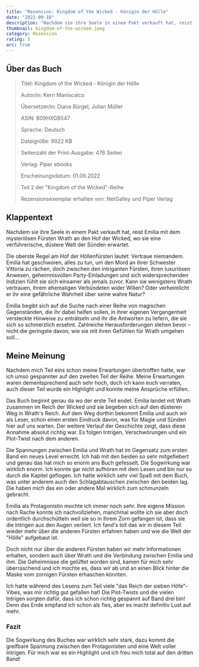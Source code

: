 ```yaml
---
title: "Rezension: Kingdom of the Wicked - Königin der Hölle"
date: "2022-09-18"
description: "Nachdem sie ihre Seele in einem Pakt verkauft hat, reist Emilia mit dem mysteriösen Fürsten Wrath an den Hof der Wicked, wo sie eine verführerische, düstere Welt der Sünden erwartet."
thumbnail: kingdom-of-the-wicked.jpeg
category: Rezension
rating: 5
arc: true
---
```


## Über das Buch
> Titel: Kingdom of the Wicked - Königin der Hölle
>
> Autor/in: Kerri Maniscalco
>
> Übersetzer/in: Diana Bürgel, Julian Müller
>
> ASIN: B09HXGB547
>
> Sprache: Deutsch
>
> Dateigröße: 9922 KB
>
> Seitenzahl der Print-Ausgabe: 476 Seiten
>
> Verlag: Piper ebooks
>
> Erscheinungsdatum: 01.09.2022
>
> Teil 2 der "Kingdom of the Wicked"-Reihe
>
> Rezensionsexemplar erhalten von: NetGalley und Piper Verlag

## Klappentext
Nachdem sie ihre Seele in einem Pakt verkauft hat, reist Emilia mit dem mysteriösen Fürsten Wrath an den Hof der Wicked, wo sie eine verführerische, düstere Welt der Sünden erwartet.

Die oberste Regel am Hof der Höllenfürsten lautet: Vertraue niemandem. Emilia hat geschworen, alles zu tun, um den Mord an ihrer Schwester Vittoria zu rächen, doch zwischen den intriganten Fürsten, ihren luxuriösen Anwesen, geheimnisvollen Party-Einladungen und sich widersprechenden Indizien fühlt sie sich einsamer als jemals zuvor. Kann sie wenigstens Wrath vertrauen, ihrem ehemaligen Verbündeten wider Willen? Oder verheimlicht er ihr eine gefährliche Wahrheit über seine wahre Natur?

Emilia begibt sich auf die Suche nach einer Reihe von magischen Gegenständen, die ihr dabei helfen sollen, in ihrer eigenen Vergangenheit versteckte Hinweise zu enträtseln und ihr die Antworten zu liefern, die sie sich so schmerzlich ersehnt. Zahlreiche Herausforderungen stehen bevor – nicht die geringste davon, wie sie mit ihren Gefühlen für Wrath umgehen soll...

## Meine Meinung
Nachdem mich Teil eins schon meine Erwartungen übertroffen hatte, war ich umso gespannter auf den zweiten Teil der Reihe. Meine Erwartungen waren dementsprechend auch sehr hoch, doch ich kann euch verraten, auch dieser Teil wurde ein Highlight und konnte meine Ansprüche erfüllen.

Das Buch beginnt genau da wo der erste Teil endet. Emilia landet mit Wrath zusammen im Reich der Wicked und sie begeben sich auf den düsteren Weg in Wrath's Reich.
Auf dem Weg dorthin bekommt Emilia und auch wir als Leser, schon einen ersten Eindruck davon, was für Magie und Sünden hier auf uns warten. Der weitere Verlauf der Geschichte zeigt, dass diese Annahme absolut richtig war. Es folgen Intrigen, Verschwörungen und ein Plot-Twist nach dem anderen.

Die Spannungen zwischen Emilia und Wrath hat im Gegensatz zum ersten Band ein neues Level erreicht. Ich hab mit den beiden so sehr mitgefiebert und genau das hat mich so enorm ans Buch gefesselt. Die Sogwirkung war wirklich enorm. Ich konnte gar nicht aufhören mit dem Lesen und bin nur so durch die Kapitel geflogen. Ich hatte wirklich sehr viel Spaß mit dem Buch, was unter anderem auch den Schlagabtauschen zwischen den beiden lag. Die haben mich das ein oder andere Mal wirklich zum schmunzeln gebracht.

Emilia als Protagonistin mochte ich immer noch sehr. Ihre eigene Mission nach Rache konnte ich nachvollziehen, manchmal wollte ich sie aber doch ordentlich durchschütteln weil sie so in ihrem Zorn gefangen ist, dass sie die Intrigen aus den Augen verliert. Ich fand's toll das wir in diesem Teil wieder mehr über die anderen Fürsten erfahren haben und wie die Welt der "Hölle" aufgebaut ist.

Doch nicht nur über die anderen Fürsten haben wir mehr Informationen erhalten, sondern auch über Wrath und die Verbindung zwischen Emilia und ihm. Die Geheimnisse die gelüftet worden sind, kamen für mich sehr überraschend und ich mochte es, dass wir ab und an einen Blick hinter die Maske vom zornigen Fürsten erhaschen könnten.

Ich hatte während des Lesens zum Teil viele "das Reich der sieben Höfe"-Vibes, was mir richtig gut gefallen hat! Die Plot-Twists und die vielen Intrigen sorgten dafür, dass ich schon richtig gespannt auf Band drei bin! Denn das Ende empfand ich schon als fies, aber es macht definitiv Lust auf mehr.

### Fazit
Die Sogwirkung des Buches war wirklich sehr stark, dazu kommt die greifbare Spannung zwischen den Protagonisten und eine Welt voller Intrigen. Für mich war es ein Highlight und ich freu mich total auf den dritten Band!